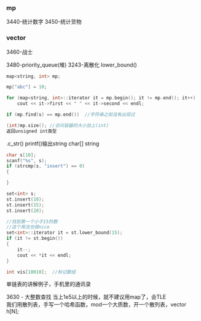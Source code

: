 ### mp
3440-统计数字
3450-统计货物

### vector
3460-战士

3480-priority_queue(堆)
3243-离散化   lower_bound()

```cpp
map<string, int> mp;

mp["abc"] = 10;

for (map<string, int>::iterator it = mp.begin(); it != mp.end(); it++)
	cout << it->first << " " << it->second << endl;

if (mp.find(s) == mp.end())  //字符串之前没有出现过

(int)mp.size(); //访问容器的大小加上(int)
返回unsigned int类型
```

.c_str()  printf()输出string
char[]   string

```cpp
char s[10];
scanf("%s", s);
if (strcmp(s, "insert") == 0)
{

}
```

```cpp
set<int> s;
st.insert(10);
st.insert(15);
st.insert(20);

//找到第一个小于15的数
//这个用法也很nice
set<int>::iterator it = st.lower_bound(15);
if (it != st.begin())
{
	it--;
	cout << *it << endl;
}
```

```cpp
int vis[10010];  //标记数组
```

单链表的讲解例子，手机里的通讯录

3630 - 大整数查找
当上1e5以上的时候，就不建议用map了，会TLE	
我们用散列表，手写一个哈希函数，mod一个大质数，开一个散列表，vector<int> h[N];







